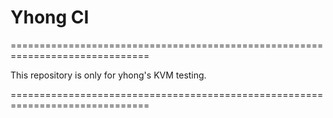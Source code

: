 # Yhong CI

<p>==============================================================================</p>
<p>This repository is only for yhong's KVM testing.<br>
<p>==============================================================================</p>
